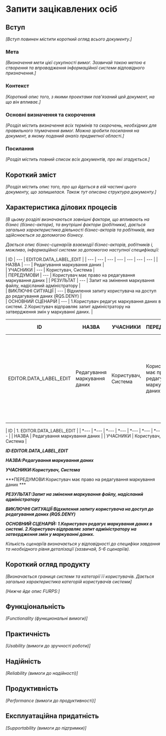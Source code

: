 # Запити зацікавлених осіб

## Вступ

*[Вступ повинен містити короткий огляд всього документу.]*

### Мета

*[Визначення мети цієї сукупності вимог. Зазвичай такою метою є створення та впровадження 
 інформаційної системи відповідного призначення.]*

### Контекст

*[Короткий опис того, з якими проектами пов'язаний цей документ, на що він впливає.]*


### Основні визначення та скорочення

*[Розділ містить визначення всіх термінів та скорочень, необхідних для правильного
тлумачення вимог. Можна зробити посилання на документ, в якому поданий аналіз предметної області.]*


### Посилання

*[Розділ містить повний список всіх документів, про які згадується.]*


## Короткий зміст

*[Розділ містить опис того, про що йдеться в еій частині цього документу, що залишилася. 
Також тут описана структура документу.]*

## Характеристика ділових процесів

*[В цьому розділі визначаються зовнішні фактори, що впливають на бізнес (бізнес-актори), 
та внутрішні фактори (робітники), дається загальна характеристика діяльності бізнес-акторів 
та робітників, яка здійснюється за допомогою бізнесу.*

*Дається опис бізнес-сценаріїв взаємодії бізнес-акторів, робітників і, можливо, інформаційної системи за допомогою наступної
специфікації:*

| ID       |   --- |  EDITOR.DATA_LABEL_EDIT  | | ---      | ---       |  ---       | ---       | ---       | ---       | ---       |
| НАЗВА |  ---      | Редагування маркування даних |  
| УЧАСНИКИ |  ---      |  Користувач, Система |  
| ПЕРЕДУМОВИ | ---      |  Користувач має право на редагування маркування даних  | 
| РЕЗУЛЬТАТ | ---      | Запит на змінення маркування файлу, надісланий адміністратору |  
| ВИКЛЮЧНІ СИТУАЦІЇ | ---      | Відхилення запиту користувача на доступ до редагування даних (RQS.DENY) |  
| ОСНОВНИЙ СЦЕНАРІЙ | ---      | 1.Користувач редагує маркування даних в системі. 2.Користувач відправляє запит адміністратору на затвердження змін у маркуванні даних. |  

| ID   | НАЗВА | УЧАСНИКИ |ПЕРЕДУМОВИ  | РЕЗУЛЬТАТ | ВИКЛЮЧНІ СИТУАЦІЇ | ОСНОВНИЙ СЦЕНАРІЙ | 
| ---      | ---       |  ---       | ---       | ---       | ---       | ---       |
| EDITOR.DATA_LABEL_EDIT |  Редагування маркування даних    | Користувач, Система | Користувач має право на редагування маркування даних | Запит на змінення маркування файлу, надісланий адміністратору | Відхилення запиту користувача на доступ до редагування даних (RQS.DENY) | 1.Користувач редагує маркування даних в системі. 2.Користувач відправляє запит адміністратору на затвердження змін у маркуванні даних.  | 



| ID   | 1. EDITOR.DATA_LABEL_EDIT | 
| *---    | *---  | *---  | *---  | *---  | *---  | *---  |
| НАЗВА | Редагування маркування даних  |
| УЧАСНИКИ  | Користувач, Система |

***ID:EDITOR.DATA_LABEL_EDIT***
    
***НАЗВА:Редагування маркування даних***
    
***УЧАСНИКИ:Користувач, Система***

***ПЕРЕДУМОВИ:Користувач має право на редагування маркування даних ***

***РЕЗУЛЬТАТ:Запит на змінення маркування файлу, надісланий адміністратору***

***ВИКЛЮЧНІ СИТУАЦІЇ:Відхилення запиту користувача на доступ до редагування даних (RQS.DENY)***

***ОСНОВНИЙ СЦЕНАРІЙ:
1.Користувач редагує маркування даних в системі.
2.Користувач відправляє запит адміністратору на затвердження змін у маркуванні даних.***

*Кількість сценаріїв визначається у відповідності до специфіки завдання та необхідного 
рівня деталізації (зазвичай, 5-6 сценаріїв).*

## Короткий огляд продукту

*[Визначається границя системи та категорії її користувачів. Дається загальна характеристика категорій користувачів
системи]*

*[Нижче йде опис FURPS:]*


## Функціональність

*[Functionality (функциональні вимоги)]*

## Практичність

*[Usability (вимоги до зручності роботи)]*

## Надійність

*[Reliability (вимоги до надійності)]*

## Продуктивність

*[Performance (вимоги до продуктивності)]*

## Експлуатаційна придатність

*[Supportability (вимоги до підтримки)]*
